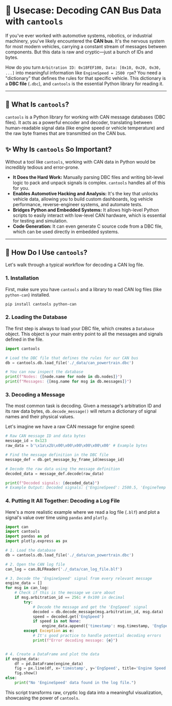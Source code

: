 # 🚗 Usecase: Decoding CAN Bus Data with `cantools`

If you've ever worked with automotive systems, robotics, or industrial machinery, you've likely encountered the **CAN bus**. It's the nervous system for most modern vehicles, carrying a constant stream of messages between components. But this data is raw and cryptic—just a bunch of IDs and bytes.

How do you turn `Arbitration ID: 0x18FEF100, Data: [0x10, 0x20, 0x30, ...]` into meaningful information like `EngineSpeed = 2500 rpm`? You need a "dictionary" that defines the rules for that specific vehicle. This dictionary is a **DBC file** (`.dbc`), and `cantools` is the essential Python library for reading it.

---

## 🤔 What Is `cantools`?

`cantools` is a Python library for working with CAN message databases (DBC files). It acts as a powerful encoder and decoder, translating between human-readable signal data (like engine speed or vehicle temperature) and the raw byte frames that are transmitted on the CAN bus.

## ✨ Why Is `cantools` So Important?

Without a tool like `cantools`, working with CAN data in Python would be incredibly tedious and error-prone.

*   **It Does the Hard Work:** Manually parsing DBC files and writing bit-level logic to pack and unpack signals is complex. `cantools` handles all of this for you.
*   **Enables Automotive Hacking and Analysis:** It's the key that unlocks vehicle data, allowing you to build custom dashboards, log vehicle performance, reverse-engineer systems, and automate tests.
*   **Bridges Python and Embedded Systems:** It allows high-level Python scripts to easily interact with low-level CAN hardware, which is essential for testing and simulation.
*   **Code Generation:** It can even generate C source code from a DBC file, which can be used directly in embedded systems.

---

## 🚀 How Do I Use `cantools`?

Let's walk through a typical workflow for decoding a CAN log file.

### 1. Installation

First, make sure you have `cantools` and a library to read CAN log files (like `python-can`) installed.
```bash
pip install cantools python-can
```

### 2. Loading the Database

The first step is always to load your DBC file, which creates a `Database` object. This object is your main entry point to all the messages and signals defined in the file.

```python
import cantools

# Load the DBC file that defines the rules for our CAN bus
db = cantools.db.load_file('./_data/can_powertrain.dbc')

# You can now inspect the database
print(f"Nodes: {[node.name for node in db.nodes]}")
print(f"Messages: {[msg.name for msg in db.messages]}")
```

### 3. Decoding a Message

The most common task is decoding. Given a message's arbitration ID and its raw data bytes, `db.decode_message()` will return a dictionary of signal names and their physical values.

Let's imagine we have a raw CAN message for engine speed:
```python
# Raw CAN message ID and data bytes
message_id = 0x123
raw_data = b'\x1a\x2b\x00\x00\x00\x00\x00\x00' # Example bytes

# Find the message definition in the DBC file
message_def = db.get_message_by_frame_id(message_id)

# Decode the raw data using the message definition
decoded_data = message_def.decode(raw_data)

print(f"Decoded signals: {decoded_data}")
# Example Output: Decoded signals: {'EngineSpeed': 2500.5, 'EngineTemp': 90.0}
```

### 4. Putting It All Together: Decoding a Log File

Here's a more realistic example where we read a log file (`.blf`) and plot a signal's value over time using `pandas` and `plotly`.

```python
import can
import cantools
import pandas as pd
import plotly.express as px

# 1. Load the database
db = cantools.db.load_file('./_data/can_powertrain.dbc')

# 2. Open the CAN log file
can_log = can.BLFReader('./_data/can_log_file.blf')

# 3. Decode the 'EngineSpeed' signal from every relevant message
engine_data = []
for msg in can_log:
    # Check if this is the message we care about
    if msg.arbitration_id == 256: # 0x100 in decimal
        try:
            # Decode the message and get the 'EngSpeed' signal
            decoded = db.decode_message(msg.arbitration_id, msg.data)
            speed = decoded.get('EngSpeed')
            if speed is not None:
                engine_data.append({'timestamp': msg.timestamp, 'EngSpeed': speed})
        except Exception as e:
            # It's good practice to handle potential decoding errors
            print(f"Error decoding message: {e}")


# 4. Create a DataFrame and plot the data
if engine_data:
    df = pd.DataFrame(engine_data)
    fig = px.line(df, x='timestamp', y='EngSpeed', title='Engine Speed Over Time 📈')
    fig.show()
else:
    print("No 'EngineSpeed' data found in the log file.")
```
This script transforms raw, cryptic log data into a meaningful visualization, showcasing the power of `cantools`.

